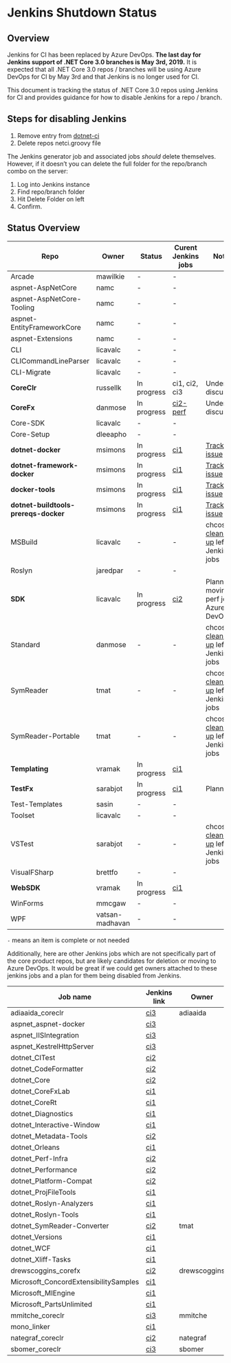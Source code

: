 # Jenkins Shutdown Status

## Overview

Jenkins for CI has been replaced by Azure DevOps.  **The last day for Jenkins support of .NET Core 3.0 branches is May 3rd, 2019.**  It is expected that all .NET Core 3.0 repos / branches will be using Azure DevOps for CI by May 3rd and that Jenkins is no longer used for CI.

This document is tracking the status of .NET Core 3.0 repos using Jenkins for CI and provides guidance for how to disable Jenkins for a repo / branch.

## Steps for disabling Jenkins

1. Remove entry from [dotnet-ci](https://github.com/dotnet/dotnet-ci/blob/master/data/repolist.txt)
2. Delete repos netci.groovy file

The Jenkins generator job and associated jobs *should* delete themselves. However, if it doesn’t you can delete the full folder for the repo/branch combo on the server:

1. Log into Jenkins instance
2. Find repo/branch folder
3. Hit Delete Folder on left
4. Confirm.

## Status Overview

| Repo                       | Owner            | Status      | Curent Jenkins jobs | Notes |
| ---------------------------| ---------------- | ----------- | ------------------- | ----- |
| Arcade                     | mawilkie         | -           | - ||
| aspnet-AspNetCore          | namc             | -           | - ||
| aspnet-AspNetCore-Tooling  | namc             | -           | - ||
| aspnet-EntityFrameworkCore | namc             | -           | - ||
| aspnet-Extensions          | namc             | -           | - ||
| CLI                        | licavalc         | -           | - ||
| CLICommandLineParser       | licavalc         | -           | - ||
| CLI-Migrate                | licavalc         | -           | - ||
| **CoreClr**                | russellk         | In progress | ci1, ci2, ci3 | Under discussion |
| **CoreFx**                 | danmose          | In progress | [ci2-perf](https://ci2.dot.net/job/dotnet_corefx/job/perf/) | Under discussion |
| Core-SDK                   | licavalc         | -           | - ||
| Core-Setup                 | dleeapho         | -           | - ||
| **dotnet-docker**          | msimons          | In progress | [ci1](https://ci.dot.net/job/dotnet_dotnet-docker/) | [Tracking issue](https://github.com/dotnet/dotnet-docker/issues/744) |
| **dotnet-framework-docker**| msimons          | In progress | [ci1](https://ci.dot.net/job/Microsoft_dotnet-framework-docker/) | [Tracking issue](https://github.com/Microsoft/dotnet-framework-docker/issues/225) |
| **docker-tools**           | msimons          | In progress | [ci1](https://ci.dot.net/job/dotnet_docker-tools/) | [Tracking issue](https://github.com/dotnet/docker-tools/issues/147) |
|**dotnet-buildtools-prereqs-docker** | msimons | In progress | [ci1](https://ci.dot.net/job/dotnet_dotnet-buildtools-prereqs-docker/) | [Tracking issue](https://github.com/dotnet/dotnet-buildtools-prereqs-docker/issues/84) |
| MSBuild                    | licavalc         | -           | - | chcosta - [cleaning up](https://github.com/dotnet/dotnet-ci/pull/1093) leftover Jenkins jobs |
| Roslyn                     | jaredpar         | -           | - ||
| **SDK**                    | licavalc         | In progress | [ci2](https://ci2.dot.net/job/dotnet_sdk/) | Planned, moving perf job to Azure DevOps |
| Standard                   | danmose          | -           | - | chcosta - [cleaning up](https://github.com/dotnet/dotnet-ci/pull/1095) leftover Jenkins jobs |
| SymReader                  | tmat             | -           | - | chcosta - [cleaning up](https://github.com/dotnet/dotnet-ci/pull/1094) leftover Jenkins jobs |
| SymReader-Portable         | tmat             | -           | - | chcosta - [cleaning up](https://github.com/dotnet/dotnet-ci/pull/1094) leftover Jenkins jobs |
| **Templating**             | vramak           | In progress | [ci1](https://ci.dot.net/job/dotnet_templating/job/master/) ||
| **TestFx**                 | sarabjot         | In progress | [ci1](https://ci.dot.net/job/Microsoft_testfx/job/master/) | Planned |
| Test-Templates             | sasin            | -           | - ||
| Toolset                    | licavalc         | -           | - ||
| VSTest                     | sarabjot         | -           | - | chcosta - [cleaning up](https://github.com/dotnet/dotnet-ci/pull/1096) leftover Jenkins jobs |
| VisualFSharp               | brettfo          | -           | - ||
| **WebSDK**                 | vramak           | In progress | [ci1](https://ci.dot.net/job/aspnet_websdk/job/master/) ||
| WinForms                   | mmcgaw           | -           | - ||
| WPF                        | vatsan-madhavan  | -           | - ||

`-` means an item is complete or not needed

Additionally, here are other Jenkins jobs which are not specifically part of the core product repos, but are likely candidates for deletion or moving to Azure DevOps.  It would be great if we could get owners attached to these jenkins jobs and a plan for them being disabled from Jenkins.


| Job name                      | Jenkins link                                                                | Owner        | Removal plan |
| ----------------------------- | --------------------------------------------------------------------------- | ------------ | ------------ |
| adiaaida_coreclr              | [ci3](https://ci3.dot.net/job/adiaaida_coreclr/)                            | adiaaida     ||
| aspnet_aspnet-docker          | [ci3](https://ci3.dot.net/job/aspnet_aspnet-docker/)                        |              ||
| aspnet_IISIntegration         | [ci3](https://ci3.dot.net/job/aspnet_IISIntegration/job/master/)            |              ||
| aspnet_KestrelHttpServer      | [ci3](https://ci3.dot.net/job/aspnet_KestrelHttpServer/job/master/)         |              ||
| dotnet_CITest                 | [ci2](https://ci2.dot.net/job/dotnet_citest/)                               |              ||
| dotnet_CodeFormatter          | [ci2](https://ci2.dot.net/job/dotnet_codeformatter/)                        |              ||
| dotnet_Core                   | [ci2](https://ci2.dot.net/job/dotnet_core/)                                 |              ||
| dotnet_CoreFxLab              | [ci1](https://ci.dot.net/job/dotnet_corefxlab/job/master/)                  |              ||
| dotnet_CoreRt                 | [ci1](https://ci.dot.net/job/dotnet_corert/job/master/)                     |              ||
| dotnet_Diagnostics            | [ci1](https://ci.dot.net/job/dotnet_diagnostics/)                           |              ||
| dotnet_Interactive-Window     | [ci1](https://ci.dot.net/job/dotnet_ProjFileTools/)                         |              ||
| dotnet_Metadata-Tools         | [ci2](https://ci2.dot.net/job/dotnet_metadata-tools/)                       |              ||
| dotnet_Orleans                | [ci1](https://ci.dot.net/job/dotnet_orleans/)                               |              ||
| dotnet_Perf-Infra             | [ci2](https://ci2.dot.net/job/dotnet_perf-infra/)                           |              ||
| dotnet_Performance            | [ci2](https://ci2.dot.net/job/dotnet_performance/)                          |              ||
| dotnet_Platform-Compat        | [ci2](https://ci2.dot.net/job/dotnet_platform-compat/)                      |              ||
| dotnet_ProjFileTools          | [ci1](https://ci.dot.net/job/dotnet_ProjFileTools/)                         |              ||
| dotnet_Roslyn-Analyzers       | [ci1](https://ci.dot.net/job/dotnet_roslyn-analyzers/job/master/)           |              ||
| dotnet_Roslyn-Tools           | [ci1](https://ci.dot.net/job/dotnet_roslyn-tools/)                          |              ||
| dotnet_SymReader-Converter    | [ci2](https://ci2.dot.net/job/dotnet_symreader-converter/)                  | tmat         ||
| dotnet_Versions               | [ci1](https://ci.dot.net/job/dotnet_versions/)                              |              ||
| dotnet_WCF                    | [ci1](https://ci.dot.net/job/dotnet_wcf/job/master/)                        |              ||
| dotnet_Xliff-Tasks            | [ci1](https://ci.dot.net/job/dotnet_xliff-tasks/)                           |              ||
| drewscoggins_corefx           | [ci2](https://ci2.dot.net/job/drewscoggins_corefx/)                         | drewscoggins ||
| Microsoft_ConcordExtensibilitySamples | [ci1](https://ci.dot.net/job/Microsoft_ConcordExtensibilitySamples/)|              ||
| Microsoft_MIEngine            | [ci1](https://ci.dot.net/job/Microsoft_MIEngine/)                           |              ||
| Microsoft_PartsUnlimited      | [ci1](https://ci.dot.net/job/Microsoft_PartsUnlimited/)                     |              ||
| mmitche_coreclr               | [ci3](https://ci3.dot.net/job/mmitche_coreclr/)                             | mmitche      ||
| mono_linker                   | [ci1](https://ci.dot.net/job/mono_linker/)                                  |              ||
| nategraf_coreclr              | [ci2](https://ci2.dot.net/job/nategraf_coreclr/)                            | nategraf     ||
| sbomer_coreclr                | [ci3](https://ci3.dot.net/job/sbomer_coreclr/)                              | sbomer       ||
